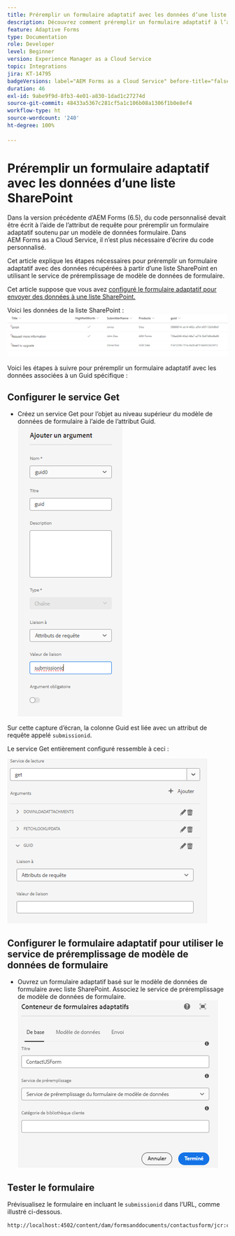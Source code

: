 ```yaml
---
title: Préremplir un formulaire adaptatif avec les données d’une liste SharePoint
description: Découvrez comment préremplir un formulaire adaptatif à l’aide d’un modèle de données de formulaire soutenu par une liste SharePoint.
feature: Adaptive Forms
type: Documentation
role: Developer
level: Beginner
version: Experience Manager as a Cloud Service
topic: Integrations
jira: KT-14795
badgeVersions: label="AEM Forms as a Cloud Service" before-title="false"
duration: 46
exl-id: 9abe9f9d-8fb3-4e01-a830-1dad1c27274d
source-git-commit: 48433a5367c281cf5a1c106b08a1306f1b0e8ef4
workflow-type: ht
source-wordcount: '240'
ht-degree: 100%

---
```


# Préremplir un formulaire adaptatif avec les données d’une liste SharePoint

Dans la version précédente d’AEM Forms (6.5), du code personnalisé devait être écrit à l’aide de l’attribut de requête pour préremplir un formulaire adaptatif soutenu par un modèle de données formulaire. Dans AEM Forms as a Cloud Service, il n’est plus nécessaire d’écrire du code personnalisé.

Cet article explique les étapes nécessaires pour préremplir un formulaire adaptatif avec des données récupérées à partir d’une liste SharePoint en utilisant le service de préremplissage de modèle de données de formulaire.

Cet article suppose que vous avez [configuré le formulaire adaptatif pour envoyer des données à une liste SharePoint.](https://experienceleague.adobe.com/docs/experience-manager-cloud-service/content/forms/adaptive-forms-authoring/authoring-adaptive-forms-core-components/create-an-adaptive-form-on-forms-cs/configure-submit-actions-core-components.html?lang=fr#connect-af-sharepoint-list)

Voici les données de la liste SharePoint :
![sharepoint-list](assets/list-data.png)

Voici les étapes à suivre pour préremplir un formulaire adaptatif avec les données associées à un Guid spécifique :

## Configurer le service Get

* Créez un service Get pour l’objet au niveau supérieur du modèle de données de formulaire à l’aide de l’attribut Guid.
  ![get-service](assets/mapping-request-attribute.png)

Sur cette capture d’écran, la colonne Guid est liée avec un attribut de requête appelé `submissionid`.

Le service Get entièrement configuré ressemble à ceci :

![get-service](assets/fdm-request-attribute.png)

## Configurer le formulaire adaptatif pour utiliser le service de préremplissage de modèle de données de formulaire

* Ouvrez un formulaire adaptatif basé sur le modèle de données de formulaire avec liste SharePoint. Associez le service de préremplissage de modèle de données de formulaire.
  ![form-prefill-service](assets/form-prefill-service.png)

## Tester le formulaire

Prévisualisez le formulaire en incluant le `submissionid` dans l’URL, comme illustré ci-dessous.

```html
http://localhost:4502/content/dam/formsanddocuments/contactusform/jcr:content?wcmmode=disabled&submissionid=57e12249-751a-4a38-a81f-0a4422b24412
```

